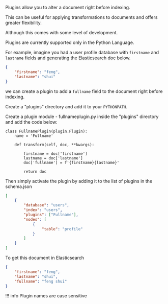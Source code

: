 Plugins allow you to alter a document right before indexing.

This can be useful for applying transformations to documents 
and offers greater flexibility.

Although this comes with some level of development.

Plugins are currently supported only in the Python Language.

For example, imagine you had a user profile database with `firstname` and 
`lastname` fields and generating the Elasticsearch doc below.

```JSON
{
    "firstname": "feng",
    "lastname": "shui"
}
```

we can create a plugin to add a `fullname` field to the document 
right before indexing. 


Create a "plugins" directory and add it to your `PYTHONPATH`.


Create a plugin module - fullnameplugin.py inside the "plugins" directory and 
add the code below:

```
class FullnamePlugin(plugin.Plugin):
    name = 'Fullname'

    def transform(self, doc, **kwargs):

        firstname = doc['firstname'] 
        lastname = doc['lastname'] 
        doc['fullname'] = f'{firstname}{lastname}'

        return doc
```

Then simply activate the plugin by adding it to the list of plugins in the schema.json


```JSON
[
    {
        "database": "users",
        "index": "users",
        "plugins": ["Fullname"],
        "nodes": [
            {
                "table": "profile"
            }
        ]
    }
]
```


To get this document in Elasticsearch

```JSON
{
    "firstname": "feng",
    "lastname": "shui",
    "fullname": "feng shui"
}
```


!!! info
    Plugin names are case sensitive